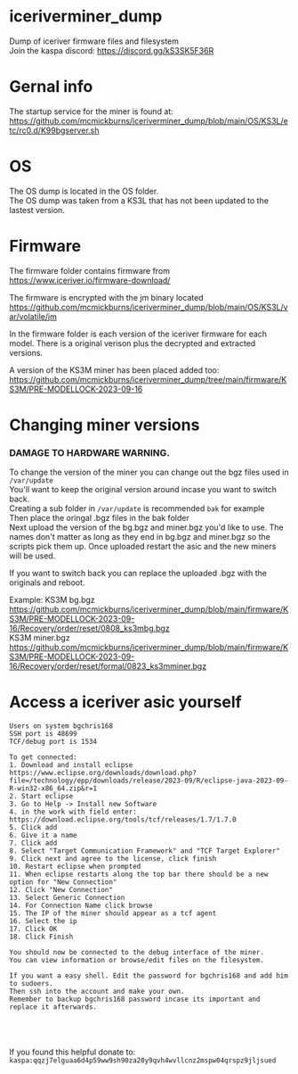 # iceriverminer_dump
Dump of iceriver firmware files and filesystem 
<br>
Join the kaspa discord: https://discord.gg/kS3SK5F36R

# Gernal info
The startup service for the miner is found at: 
<br>
https://github.com/mcmickburns/iceriverminer_dump/blob/main/OS/KS3L/etc/rc0.d/K99bgserver.sh 



# OS 
The OS dump is located in the OS folder. 
<br>
The OS dump was taken from a KS3L that has not been updated to the lastest version.  

# Firmware
The firmware folder contains firmware from 
https://www.iceriver.io/firmware-download/

The firmware is encrypted with the jm binary located 
https://github.com/mcmickburns/iceriverminer_dump/blob/main/OS/KS3L/var/volatile/jm

In the firmware folder is each version of the iceriver firmware for each model.
There is a original verison plus the decrypted and extracted versions. 

A version of the KS3M miner has been placed added too:
<br>
https://github.com/mcmickburns/iceriverminer_dump/tree/main/firmware/KS3M/PRE-MODELLOCK-2023-09-16

# Changing miner versions 
### DAMAGE TO HARDWARE WARNING. 
To change the version of the miner you can change out the bgz files used in `/var/update`
<br>
You'll want to keep the original version around incase you want to switch back. 
<br>
Creating a sub folder in `/var/update` is recommended `bak` for example 
<br>
Then place the oringal .bgz files in the bak folder 
<br>
Next upload the version of the bg.bgz and miner.bgz you'd like to use. 
The names don't matter as long as they end in bg.bgz and miner.bgz so the scripts pick them up. 
Once uploaded restart the asic and the new miners will be used. 

If you want to switch back you can replace the uploaded .bgz with the originals and reboot. 


Example: 
KS3M bg.bgz https://github.com/mcmickburns/iceriverminer_dump/blob/main/firmware/KS3M/PRE-MODELLOCK-2023-09-16/Recovery/order/reset/0808_ks3mbg.bgz
<br>
KS3M miner.bgz https://github.com/mcmickburns/iceriverminer_dump/blob/main/firmware/KS3M/PRE-MODELLOCK-2023-09-16/Recovery/order/reset/formal/0823_ks3mminer.bgz
<br>


# Access a iceriver asic yourself 
```
Users on system bgchris168
SSH port is 48699
TCF/debug port is 1534

To get connected:
1. Download and install eclipse https://www.eclipse.org/downloads/download.php?file=/technology/epp/downloads/release/2023-09/R/eclipse-java-2023-09-R-win32-x86_64.zip&r=1
2. Start eclipse
3. Go to Help -> Install new Software
4. in the work with field enter: https://download.eclipse.org/tools/tcf/releases/1.7/1.7.0
5. Click add 
6. Give it a name 
7. Click add
8. Select "Target Communication Framework" and "TCF Target Explorer" 
9. Click next and agree to the license, click finish 
10. Restart eclipse when prompted 
11. When eclipse restarts along the top bar there should be a new option for "New Connection" 
12. Click "New Connection"
13. Select Generic Connection 
14. For Connection Name click browse
15. The IP of the miner should appear as a tcf agent  
16. Select the ip 
17. Click OK 
18. Click Finish 

You should now be connected to the debug interface of the miner. 
You can view information or browse/edit files on the filesystem. 

If you want a easy shell. Edit the password for bgchris168 and add him to sudoers.
Then ssh into the account and make your own. 
Remember to backup bgchris168 password incase its important and replace it afterwards. 
```


<br><br><br>
If you found this helpful donate to:
`kaspa:qqzj7elguaa6d4p59ww9sh90za20y9qvh4wvllcnz2mspw04qrspz9jljsued`

